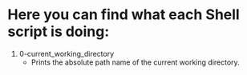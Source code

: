 # Here you can find what each Shell script is doing:

1. 0-current_working_directory
   - Prints the absolute path name of the current working directory.
